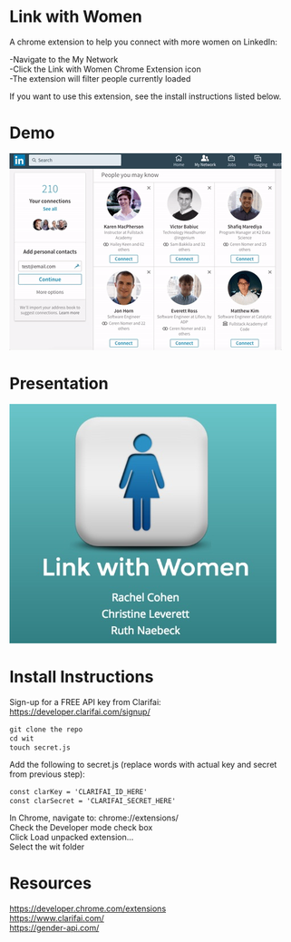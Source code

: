 # Link with Women

A chrome extension to help you connect with more women on LinkedIn:

-Navigate to the My Network<br/>
-Click the Link with Women Chrome Extension icon<br/>
-The extension will filter people currently loaded

If you want to use this extension, see the install instructions listed below.

# Demo

![LinkWithWomen](/readme/Demo.gif?raw=true "My Network")

# Presentation

[![Women in Tech Presentation](/readme/Presentation.jpg)](https://slides.com/ruthnaebeck/linkwithwomen/)

# Install Instructions

Sign-up for a FREE API key from Clarifai:<br/>
https://developer.clarifai.com/signup/

```
git clone the repo
cd wit
touch secret.js
```

Add the following to secret.js (replace words with actual key and secret from previous step):

```
const clarKey = 'CLARIFAI_ID_HERE'
const clarSecret = 'CLARIFAI_SECRET_HERE'
```

In Chrome, navigate to:  chrome://extensions/<br/>
Check the Developer mode check box<br/>
Click Load unpacked extension...<br/>
Select the wit folder<br/>

# Resources

https://developer.chrome.com/extensions<br/>
https://www.clarifai.com/<br/>
https://gender-api.com/<br/>
